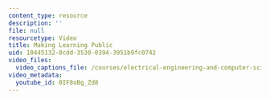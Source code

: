 ```yaml
---
content_type: resource
description: ''
file: null
resourcetype: Video
title: Making Learning Public
uid: 10445132-0cdd-3530-0394-3951b9fc0742
video_files:
  video_captions_file: /courses/electrical-engineering-and-computer-science/6-811-principles-and-practice-of-assistive-technology-fall-2014/instructor-insights/video-playlist/making-learning-public/0IF8oBg_Zd8.vtt
video_metadata:
  youtube_id: 0IF8oBg_Zd8
---
```

